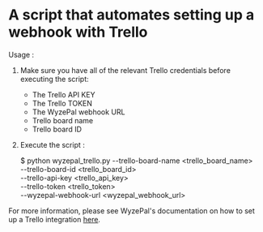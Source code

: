 # A script that automates setting up a webhook with Trello

Usage :

1. Make sure you have all of the relevant Trello credentials before
   executing the script:

    - The Trello API KEY
    - The Trello TOKEN
    - The WyzePal webhook URL
    - Trello board name
    - Trello board ID

2. Execute the script :

    $ python wyzepal_trello.py --trello-board-name <trello_board_name> \
                             --trello-board-id   <trello_board_id> \
                             --trello-api-key  <trello_api_key> \
                             --trello-token <trello_token> \
                             --wyzepal-webhook-url <wyzepal_webhook_url>

For more information, please see WyzePal's documentation on how to set up
a Trello integration [here](https://wyzepalchat.com/integrations/doc/trello).
